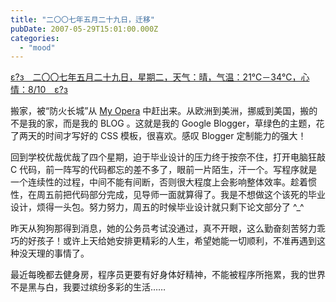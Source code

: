```yaml
---
title: "二〇〇七年五月二十九日，迁移"
pubDate: 2007-05-29T15:01:00.000Z
categories: 
  - "mood"
---
```


[ε?з　二〇〇七年五月二十九日，星期二，天气：晴，气温：21℃－34℃，心情：8/10　ε?з](https://www.liuweinan.com)

  

搬家，被“防火长城”从 [My Opera](http://my.opera.com) 中赶出来。从欧洲到美洲，挪威到美国，搬的不是我的家，而是我的 BLOG 。这就是我的 Google Blogger，草绿色的主题，花了两天的时间才写好的 CSS 模板，很喜欢。感叹 Blogger 定制能力的强大！

回到学校优哉优哉了四个星期，迫于毕业设计的压力终于按奈不住，打开电脑狂敲 C 代码，前一阵写的代码都忘的差不多了，眼前一片陌生，汗一个。写程序就是一个连续性的过程，中间不能有间断，否则很大程度上会影响整体效率。趁着惯性，在周五前把代码部分完成，见导师一面就算得了。我是不想做这个该死的毕业设计，烦得一头包。努力努力，周五的时候毕业设计就只剩下论文部分了 ^\_^

昨天从狗狗那得到消息，她的公务员考试没通过，真不开眼，这么勤奋刻苦努力乖巧的好孩子！或许上天给她安排更精彩的人生，希望她能一切顺利，不准再遇到这种没天理的事情了。

最近每晚都去健身房，程序员更要有好身体好精神，不能被程序所拖累，我的世界不是黑与白，我要过缤纷多彩的生活……
